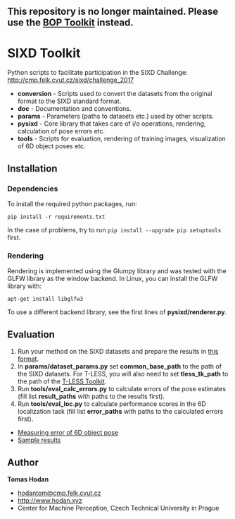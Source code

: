 ## This repository is no longer maintained. Please use the [BOP Toolkit](https://github.com/thodan/bop_toolkit) instead.

# SIXD Toolkit

Python scripts to facilitate participation in the SIXD Challenge:
http://cmp.felk.cvut.cz/sixd/challenge_2017

- **conversion** - Scripts used to convert the datasets from the original format
                   to the SIXD standard format.
- **doc** - Documentation and conventions.
- **params** - Parameters (paths to datasets etc.) used by other scripts.
- **pysixd** - Core library that takes care of i/o operations, rendering,
               calculation of pose errors etc.
- **tools** - Scripts for evaluation, rendering of training images,
              visualization of 6D object poses etc.

## Installation

### Dependencies

To install the required python packages, run:

```
pip install -r requirements.txt
```

In the case of problems, try to run ```pip install --upgrade pip setuptools```
first.

### Rendering

Rendering is implemented using the Glumpy library and was tested with the GLFW
library as the window backend. In Linux, you can install the GLFW library with:

```
apt-get install libglfw3
```

To use a different backend library, see the first lines of
**pysixd/renderer.py**.

## Evaluation

1. Run your method on the SIXD datasets and prepare the results in
[this format](https://github.com/thodan/sixd_toolkit/blob/master/doc/sixd_2017_results_format.md).
2. In **params/dataset_params.py** set **common_base_path** to the path of the
SIXD datasets. For T-LESS, you will also need to set **tless_tk_path** to the
path of the [T-LESS Toolkit](https://github.com/thodan/t-less_toolkit).
3. Run **tools/eval_calc_errors.py** to calculate errors of the pose estimates
(fill list **result_paths** with paths to the results first).
4. Run **tools/eval_loc.py** to calculate performance scores in the
6D localization task (fill list **error_paths** with paths to the
calculated errors first).

- [Measuring error of 6D object pose](https://github.com/thodan/sixd_toolkit/blob/master/doc/sixd_2017_measuring_error.pdf)
- [Sample results](http://ptak.felk.cvut.cz/6DB/public/sixd_results)


## Author

**Tomas Hodan**
- hodantom@cmp.felk.cvut.cz
- http://www.hodan.xyz
- Center for Machine Perception, Czech Technical University in Prague
